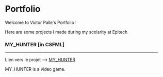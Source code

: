 # Portfolio

Welcome to Victor Palle's Portfolio !

Here are some projects I made during my scolarity at Epitech.




### MY_HUNTER [in CSFML]

***

  Lien vers le projet --> [MY_HUNTER](./MY_HUNTER)

MY_HUNTER is a video game.

